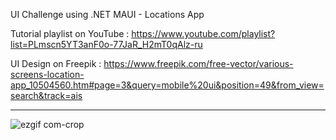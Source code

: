 
UI Challenge using .NET MAUI - Locations App

Tutorial playlist on YouTube : 
https://www.youtube.com/playlist?list=PLmscn5YT3anF0o-77JaR_H2mT0qAlz-ru

UI Design on Freepik :
https://www.freepik.com/free-vector/various-screens-location-app_10504560.htm#page=3&query=mobile%20ui&position=49&from_view=search&track=ais

------------------------------------------------------------------------------------------------------------------------------------------

![ezgif com-crop](https://github.com/omarheaba/NavbarAnimationApp/assets/77030253/5eba172f-893f-4ccf-9cce-a90bc7472b24)
